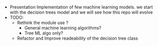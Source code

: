* Presentation
Implementation of few machine learning models. we start with the decision trees model and we will see how this repo will evolve
* TODO:
    * Rethink the module use ?
        * General machine learning algorithms?
        * Tree ML algo only?
    * Refactor and Improve readeability of the decision tree class
